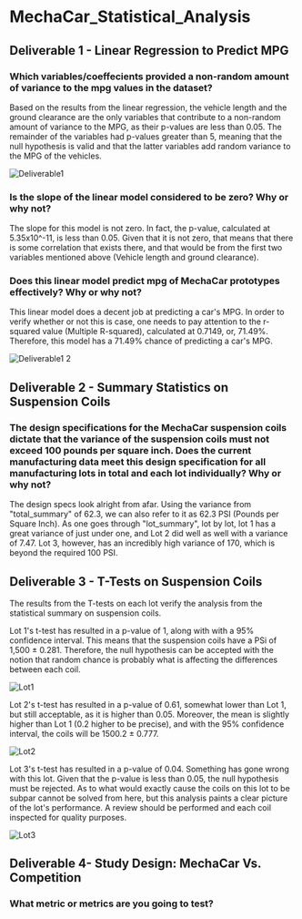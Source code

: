 # MechaCar_Statistical_Analysis

## Deliverable 1 - Linear Regression to Predict MPG

### Which variables/coeffecients provided a non-random amount of variance to the mpg values in the dataset?

Based on the results from the linear regression, the vehicle length and the ground clearance are the only variables that contribute to a non-random amount of variance to the MPG, as their p-values are less than 0.05. The remainder of the variables had p-values greater than 5, meaning that the null hypothesis is valid and that the latter variables add random variance to the MPG of the vehicles.

![Deliverable1](https://user-images.githubusercontent.com/111096246/207481526-7a8fa929-4be8-4b91-b308-75f858aea631.PNG)

### Is the slope of the linear model considered to be zero? Why or why not?

The slope for this model is not zero. In fact, the p-value, calculated at 5.35x10^-11, is less than 0.05. Given that it is not zero, that means that there is some correlation that exists there, and that would be from the first two variables mentioned above (Vehicle length and ground clearance).

### Does this linear model predict mpg of MechaCar prototypes effectively? Why or why not?

This linear model does a decent job at predicting a car's MPG. In order to verify whether or not this is case, one needs to pay attention to the r-squared value (Multiple R-squared), calculated at 0.7149, or, 71.49%. Therefore, this model has a 71.49% chance of predicting a car's MPG.

![Deliverable1 2](https://user-images.githubusercontent.com/111096246/207481550-f5539bd6-64a5-437b-a869-f549bc293e7a.PNG)

## Deliverable 2 - Summary Statistics on Suspension Coils

### The design specifications for the MechaCar suspension coils dictate that the variance of the suspension coils must not exceed 100 pounds per square inch. Does the current manufacturing data meet this design specification for all manufacturing lots in total and each lot individually? Why or why not?

The design specs look alright from afar. Using the variance from "total_summary" of 62.3, we can also refer to it as 62.3 PSI (Pounds per Square Inch). As one goes through "lot_summary", lot by lot, lot 1 has a great variance of just under one, and Lot 2 did well as well with a variance of 7.47. Lot 3, however, has an incredibly high variance of 170, which is beyond the required 100 PSI.

## Deliverable 3 - T-Tests on Suspension Coils

The results from the T-tests on each lot verify the analysis from the statistical summary on suspension coils.

Lot 1's t-test has resulted in a p-value of 1, along with with a 95% confidence interval. This means that the suspension coils have a PSi of 1,500 ± 0.281. Therefore, the null hypothesis can be accepted with the notion that random chance is probably what is affecting the differences between each coil.

![Lot1](https://user-images.githubusercontent.com/111096246/207485558-74923436-d71f-44ed-b699-160128dc8f68.PNG)

Lot 2's t-test has resulted in a p-value of 0.61, somewhat lower than Lot 1, but still acceptable, as it is higher than 0.05. Moreover, the mean is slightly higher than Lot 1 (0.2 higher to be precise), and with the 95% confidence interval, the coils will be 1500.2 ± 0.777.

![Lot2](https://user-images.githubusercontent.com/111096246/207485578-bc9ae98a-9ddd-4c59-93c7-bc5d580e3820.PNG)

Lot 3's t-test has resulted in a p-value of 0.04. Something has gone wrong with this lot. Given that the p-value is less than 0.05, the null hypothesis must be rejected. As to what would exactly cause the coils on this lot to be subpar cannot be solved from here, but this analysis paints a clear picture of the lot's performance. A review should be performed and each coil inspected for quality purposes.

![Lot3](https://user-images.githubusercontent.com/111096246/207485591-dda135f3-79a5-4c83-ae67-9ab85866bc76.PNG)

## Deliverable 4- Study Design: MechaCar Vs. Competition

### What metric or metrics are you going to test?

